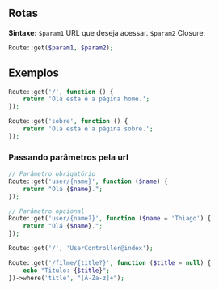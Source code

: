 ## Rotas
**Sintaxe:**
`$param1` URL que deseja acessar.
`$param2` Closure.
```php
Route::get($param1, $param2);
```

## Exemplos
```php
Route::get('/', function () {
	return 'Olá esta é a página home.';
});

Route::get('sobre', function () {
	return 'Olá esta é a página sobre.';
});
```

### Passando parâmetros pela url
```php
// Parâmetro obrigatório
Route::get('user/{name}', function ($name) {
	return "Olá {$name}.";
});

// Parâmetro opcional
Route::get('user/{name?}', function ($name = 'Thiago') {
	return "Olá {$name}.";
});

```

```php
Route::get('/', 'UserController@index');

Route::get('/filme/{title?}', function ($title = null) {
	echo "Titulo: {$title}";
})->where('title', "[A-Za-z]+");
```

<!--stackedit_data:
eyJoaXN0b3J5IjpbMTEwMzc5MzM4MF19
-->